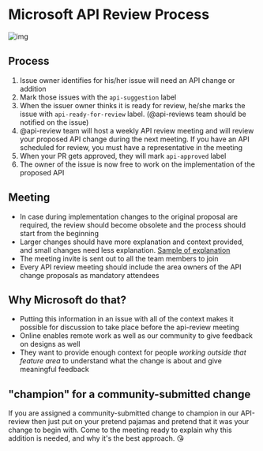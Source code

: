 # Microsoft API Review Process

![img](https://user-images.githubusercontent.com/34246760/66542496-95052c80-eae7-11e9-9c7c-549b82a8d492.png)

## Process
1. Issue owner identifies for his/her issue will need an API change or addition
2. Mark those issues with the `api-suggestion` label
3. When the issuer owner thinks it is ready for review, he/she marks the issue with `api-ready-for-review` label. (@api-reviews team should be notified on the issue)
4. @api-review team will host a weekly API review meeting and will review your proposed API change during the next meeting. If you have an API scheduled for review, you must have a representative in the meeting
5. When your PR gets approved, they will mark `api-approved` label
6. The owner of the issue is now free to work on the implementation of the proposed API

## Meeting
* In case during implementation changes to the original proposal are required, the review should become obsolete and the process should start from the beginning
* Larger changes should have more explanation and context provided, and small changes need less explanation. [Sample of explanation](https://github.com/dotnet/aspnetcore/issues/17160)
* The meeting invite is sent out to all the team members to join
* Every API review meeting should include the area owners of the API change proposals as mandatory attendees

## Why Microsoft do that?
* Putting this information in an issue with all of the context makes it possible for discussion to take place before the api-review meeting
* Online enables remote work as well as our community to give feedback on designs as well
* They want to provide enough context for people *working outside that feature area* to understand what the change is about and give meaningful feedback

## "champion" for a community-submitted change
If you are assigned a community-submitted change to champion in our API-review then just put on your pretend pajamas and pretend that it was your change to begin with. Come to the meeting ready to explain why this addition is needed, and why it's the best approach. 😘

